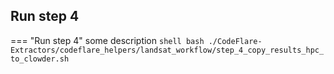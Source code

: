## Run step 4
=== "Run step 4"
    some description
    ```shell
    bash ./CodeFlare-Extractors/codeflare_helpers/landsat_workflow/step_4_copy_results_hpc_to_clowder.sh
    ```

